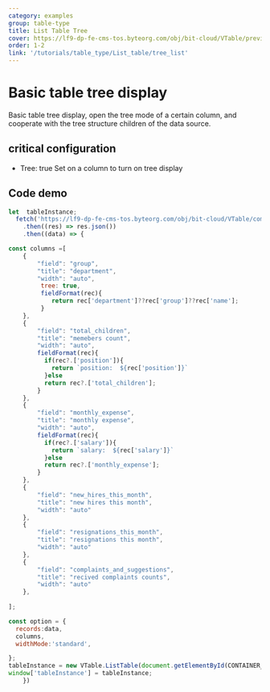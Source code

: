 ```yaml
---
category: examples
group: table-type
title: List Table Tree
cover: https://lf9-dp-fe-cms-tos.byteorg.com/obj/bit-cloud/VTable/preview/list-tree.png
order: 1-2
link: '/tutorials/table_type/List_table/tree_list'
---
```


# Basic table tree display

Basic table tree display, open the tree mode of a certain column, and cooperate with the tree structure children of the data source.

## critical configuration

*   Tree: true Set on a column to turn on tree display

## Code demo

```javascript livedemo template=vtable
let  tableInstance;
  fetch('https://lf9-dp-fe-cms-tos.byteorg.com/obj/bit-cloud/VTable/company_struct.json')
    .then((res) => res.json())
    .then((data) => {

const columns =[
    {
        "field": "group",
        "title": "department",
        "width": "auto",
         tree: true,
         fieldFormat(rec){
            return rec['department']??rec['group']??rec['name'];
         }
    },
    {
        "field": "total_children",
        "title": "memebers count",
        "width": "auto",
        fieldFormat(rec){
          if(rec?.['position']){
            return `position:  ${rec['position']}`
          }else
          return rec?.['total_children'];
        }
    },
    {
        "field": "monthly_expense",
        "title": "monthly expense",
        "width": "auto",
        fieldFormat(rec){
          if(rec?.['salary']){
            return `salary:  ${rec['salary']}`
          }else
          return rec?.['monthly_expense'];
        }
    },
    {
        "field": "new_hires_this_month",
        "title": "new hires this month",
        "width": "auto"
    },
    {
        "field": "resignations_this_month",
        "title": "resignations this month",
        "width": "auto"
    },
    {
        "field": "complaints_and_suggestions",
        "title": "recived complaints counts",
        "width": "auto"
    },
   
];

const option = {
  records:data,
  columns,
  widthMode:'standard',

};
tableInstance = new VTable.ListTable(document.getElementById(CONTAINER_ID), option);
window['tableInstance'] = tableInstance;
    })
```
